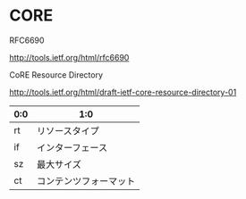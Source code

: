 # CORE

RFC6690

http://tools.ietf.org/html/rfc6690

CoRE Resource Directory

http://tools.ietf.org/html/draft-ietf-core-resource-directory-01

| 0:0 | 1:0 |
| -- | -- |
| rt | リソースタイプ |
| if | インターフェース |
| sz | 最大サイズ |
| ct | コンテンツフォーマット|


